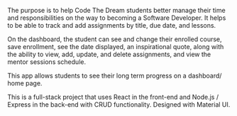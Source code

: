 The purpose is to help Code The Dream students better manage their time and responsibilities on the way to becoming a Software Developer. It helps to be able to track and add assignments by title, due date, and lessons.

On the dashboard, the student can see and change their enrolled course, save enrollment, see the date displayed, an inspirational quote, along with the ability to view, add, update, and delete assignments, and view the mentor sessions schedule.

This app allows students to see their long term progress on a dashboard/ home page. 

This is a full-stack project that uses React in the front-end and Node.js / Express in the back-end with CRUD functionality. Designed with Material UI.
